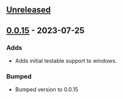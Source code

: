 <a name="unreleased"></a>
## [Unreleased]


<a name="0.0.15"></a>
## [0.0.15] - 2023-07-25
### Adds
- Adds initial testable support to windows.

### Bumped
- Bumped version to 0.0.15


[Unreleased]: https://path-gitlab.med.umich.edu/path-webteam/shield/compare/0.0.15...HEAD
[0.0.15]: https://path-gitlab.med.umich.edu/path-webteam/shield/compare/0.0.14...0.0.15

